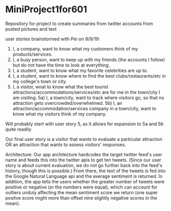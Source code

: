 # MiniProject1for601
Repository for project to create summaries from twitter accounts from posted pictures and text

user stories brainstormed with Pei on 9/9/19:
1) I, a company, want to know what my customers think of my products/services.
2) I, a busy person, want to keep up with my friends (the accounts I follow) but do not have the time to look at everything.
3) I, a student, want to know what my favorite celebrities are up to.
4) I, a student, want to know where to find the best clubs/restaurants/etc in my college's town or city.
5) I, a visitor, wnat to know what the best tourist attractions/accommodations/services/etc are for me in the town/city I am visiting.
5a) I, a town/city, want to track where visitors go, so that no attraction gets overcrowded/overwhelmed.
5b) I, an attraction/accommodation/services company in a town/city, want to know what my visitors think of my company.

Will probably start with user story 5, as it allows for expansion to 5a and 5b quite readily

Our final user story is a visitor that wants to evaluate a particular attraction OR an attraction that wants to assess visitors' responses.

Architecture:
Our app architecture hardcodes the target twitter feed's user name and feeds this into the twitter apis to get ten tweets. (Since our user story is about current evaluation, we do not go further back into the feed's history, though this is possible.) From there, the text of the tweets is fed into the Google Natural Language api and the average sentiment is returned. In addition, the app tells the users whether the greater number of tweets were positive or negative (or the numbers were equal), which can account for outliers unduly affecting the mean sentiment score we return (one super positve score might more than offset nine slightly negative scores in the mean). 
